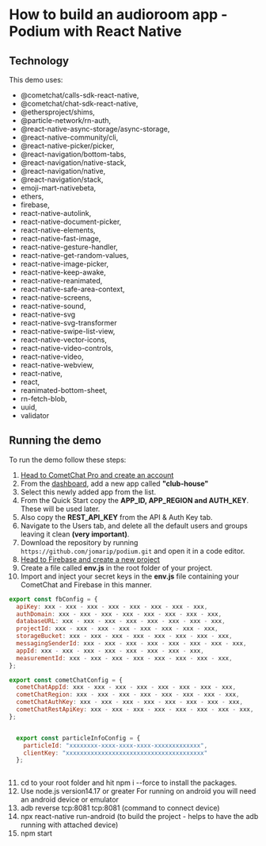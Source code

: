 # How to build an audioroom app - Podium with React Native

## Technology

This demo uses:

- @cometchat/calls-sdk-react-native,
- @cometchat/chat-sdk-react-native,
- @ethersproject/shims,
- @particle-network/rn-auth,
- @react-native-async-storage/async-storage,
- @react-native-community/cli,
- @react-native-picker/picker,
- @react-navigation/bottom-tabs,
- @react-navigation/native-stack,
- @react-navigation/native,
- @react-navigation/stack,
- emoji-mart-nativebeta,
- ethers,
- firebase,
- react-native-autolink,
- react-native-document-picker,
- react-native-elements,
- react-native-fast-image,
- react-native-gesture-handler,
- react-native-get-random-values,
- react-native-image-picker,
- react-native-keep-awake,
- react-native-reanimated,
- react-native-safe-area-context,
- react-native-screens,
- react-native-sound,
- react-native-svg
- react-native-svg-transformer
- react-native-swipe-list-view,
- react-native-vector-icons,
- react-native-video-controls,
- react-native-video,
- react-native-webview,
- react-native,
- react,
- reanimated-bottom-sheet,
- rn-fetch-blob,
- uuid,
- validator

## Running the demo

To run the demo follow these steps:

1. [Head to CometChat Pro and create an account](https://app.cometchat.com/signup)
2. From the [dashboard](https://app.cometchat.com/apps), add a new app called **"club-house"**
3. Select this newly added app from the list.
4. From the Quick Start copy the **APP_ID, APP_REGION and AUTH_KEY**. These will be used later.
5. Also copy the **REST_API_KEY** from the API & Auth Key tab.
6. Navigate to the Users tab, and delete all the default users and groups leaving it clean **(very important)**.
7. Download the repository by running `https://github.com/jomarip/podium.git` and open it in a code editor.
8. [Head to Firebase and create a new project](https://console.firebase.google.com)
9. Create a file called **env.js** in the root folder of your project.
10. Import and inject your secret keys in the **env.js** file containing your CometChat and Firebase in this manner.

```js
export const fbConfig = {
  apiKey: xxx - xxx - xxx - xxx - xxx - xxx - xxx - xxx,
  authDomain: xxx - xxx - xxx - xxx - xxx - xxx - xxx - xxx,
  databaseURL: xxx - xxx - xxx - xxx - xxx - xxx - xxx - xxx,
  projectId: xxx - xxx - xxx - xxx - xxx - xxx - xxx - xxx,
  storageBucket: xxx - xxx - xxx - xxx - xxx - xxx - xxx - xxx,
  messagingSenderId: xxx - xxx - xxx - xxx - xxx - xxx - xxx - xxx,
  appId: xxx - xxx - xxx - xxx - xxx - xxx - xxx - xxx,
  measurementId: xxx - xxx - xxx - xxx - xxx - xxx - xxx - xxx,
};

export const cometChatConfig = {
  cometChatAppId: xxx - xxx - xxx - xxx - xxx - xxx - xxx - xxx,
  cometChatRegion: xxx - xxx - xxx - xxx - xxx - xxx - xxx - xxx,
  cometChatAuthKey: xxx - xxx - xxx - xxx - xxx - xxx - xxx - xxx,
  cometChatRestApiKey: xxx - xxx - xxx - xxx - xxx - xxx - xxx - xxx,
};


  export const particleInfoConfig = {
    particleId: "xxxxxxxx-xxxx-xxxx-xxxx-xxxxxxxxxxxxx",
    clientKey: "xxxxxxxxxxxxxxxxxxxxxxxxxxxxxxxxxxxxxxx"
  };
  
```

11. cd to your root folder and hit npm i --force to install the packages.
12. Use node.js version14.17 or greater
For running on android you will need an android device or emulator
13. adb reverse tcp:8081 tcp:8081 (command to connect device)
14. npx react-native run-android (to build the project - helps to have the adb running with attached device)
15. npm start 


